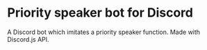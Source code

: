 # Priority speaker bot for Discord

A Discord bot which imitates a priority speaker function. Made with Discord.js API.
